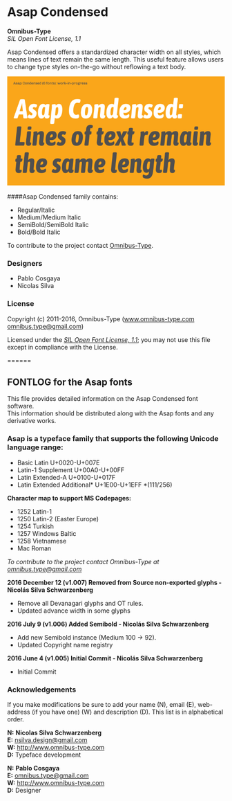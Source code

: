 # Asap Condensed

**Omnibus-Type**  
*SIL Open Font License, 1.1*

Asap Condensed offers a standardized character width on all styles, which means lines of text remain the same length. This useful feature allows users to change type styles on-the-go without reflowing a text body.

![Sample of Asap Condensed Family.](./documentation/Asap_Condensed.png "Asap Condensed")


####Asap Condensed family contains:
* Regular/Italic
* Medium/Medium Italic
* SemiBold/SemiBold Italic
* Bold/Bold Italic

To contribute to the project contact [Omnibus-Type](http://omnibus-type.com/).

### Designers

* Pablo Cosgaya 
* Nicolas Silva

### License

Copyright (c) 2011-2016, Omnibus-Type (www.omnibus-type.com omnibus.type@gmail.com)

Licensed under the [*SIL Open Font License, 1.1*](http://scripts.sil.org/OFL); you may not use this file except in compliance with the License.

======
## FONTLOG for the Asap fonts

This file provides detailed information on the Asap Condensed font software.  
This information should be distributed along with the Asap fonts and any derivative works.

### Asap is a typeface family that supports the following Unicode language range: 

* Basic Latin 				U+0020-U+007E
* Latin-1 Supplement 		U+00A0-U+00FF
* Latin Extended-A 			U+0100-U+017F
* Latin Extended Additional*	U+1E00-U+1EFF *(111/256)

**Character map to support MS Codepages:**
* 1252 Latin-1
* 1250 Latin-2 (Easter Europe)
* 1254 Turkish
* 1257 Windows Baltic
* 1258 Vietnamese
* Mac Roman

*To contribute to the project contact Omnibus-Type at omnibus.type@gmail.com*

**2016 December 12 (v1.007) Removed from Source non-exported glyphs - Nicolás Silva Schwarzenberg**

- Remove all Devanagari glyphs and OT rules.
- Updated advance width in some glyphs

**2016 July 9 (v1.006) Added Semibold - Nicolás Silva Schwarzenberg**

- Add new Semibold instance (Medium 100 -> 92).
- Updated Copyright name registry

**2016 June 4 (v1.005) Initial Commit - Nicolás Silva Schwarzenberg**

- Initial Commit

### Acknowledgements

If you make modifications be sure to add your name (N), email (E), web-address
(if you have one) (W) and description (D). This list is in alphabetical order.


**N:** **Nicolas Silva Schwarzenberg**  
**E:** nsilva.design@gmail.com  
**W:** http://www.omnibus-type.com  
**D:** Typeface development  

**N:** **Pablo Cosgaya**  
**E:** omnibus.type@gmail.com  
**W:** http://www.omnibus-type.com  
**D:** Designer